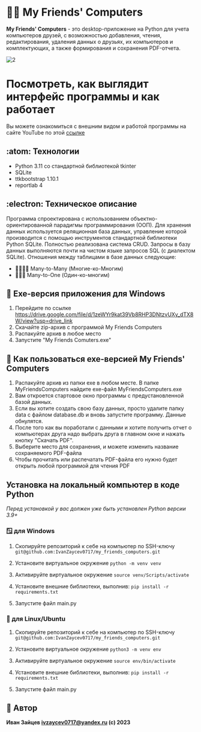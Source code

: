 # :technologist: My Friends' Computers
**My Friends' Computers** - это desktop-приложение на Python для учета компьютеров друзей, с возможностью добавления, чтения, редактирования, удаления данных о друзьях, их компьютеров и комплектующих, а также формирования и сохранения PDF-отчета.

![2](https://github.com/IvanZaycev0717/my_friends_computers/assets/111955306/4bc6fa0e-2290-42bb-bac5-16d577dd4702)

# Посмотреть, как выглядит интерфейс программы и как работает
Вы можете ознакомиться с внешним видом и работой программы на сайте YouTube по этой [ссылке](https://youtu.be/HwhfAeMtmf8)

## :atom: Технологии
- Python 3.11 со стандартной библиотекой tkinter
- SQLite
- ttkbootstrap 1.10.1
- reportlab 4

## :electron: Техническое описание
Программа спроектирована с использованием объектно-ориентированной парадигмы программирования (ООП). Для хранения данных используется реляционная база данных, управление которой производится с помощью инструментов стандартной библиотеки Python SQLite. Полностью реализована система CRUD. Запросы в базу данных выполняются почти на чистом языке запросов SQL (с диалектом SQLite). Отношения между таблицами в базе данных следующие:
- :family_man_man_girl_girl: Many-to-Many (Многие-ко-Многим)
- :family_man_man_girl: Many-to-One (Один-ко-многим)

## :floppy_disk: Exe-версия приложения для Windows
1. Перейдите по ссылке https://drive.google.com/file/d/1zeWYr9kat39Vb8RHP3DNtzvUXy_dTX8W/view?usp=drive_link
2. Скачайте zip-архив с программой My Friends Computers
3. Распакуйте архив  в любое место
4. Запустите "My Friends Comuters.exe"

## :newspaper: Как пользоваться exe-версией My Friends' Computers
1. Распакуйте архив из папки exe в любом месте. В папке MyFriendsComputers найдите exe-файл MyFriendsComputers.exe
2. Вам откроется стартовое окно программы с предустановленной базой данных.
3. Если вы хотите создать свою базу данных, просто удалите папку data c файлом database.db и вновь запустите программу. Данные обнулятся.
4. После того как вы поработали с данными и хотите получить отчет о компьютерах друга надо выбрать друга в главном окне и нажать кнопку "Скачать PDF".
5. Выберите место для сохранения, и можете изменить название сохраняемого PDF-файла
6. Чтобы прочитать или распечатать PDF-файла его нужно будет открыть любой программой для чтения PDF


## Установка на локальный компьютер в коде Python
_Перед установкой у вас должен уже быть установлен Python версии 3.9+_
### :window: для Windows
1. Скопируйте репозиторий к себе на компьютер по SSH-ключу
```git@github.com:IvanZaycev0717/my_friends_computers.git```

2. Установите виртуальное окружение
```python -m venv venv```

3. Активируйте виртуальное окружение
```source venv/Scripts/activate```

4. Установите внешние библиотеки, выполнив:
```pip install -r requirements.txt```

5. Запустите файл main.py

### :penguin: для Linux/Ubuntu
1. Скопируйте репозиторий к себе на компьютер по SSH-ключу
```git@github.com:IvanZaycev0717/my_friends_computers.git```

2. Установите виртуальное окружение
```python3 -m venv env```

3. Активируйте виртуальное окружение
```source env/bin/activate```

4. Установите внешние библиотеки, выполнив:
```pip install -r requirements.txt```

5. Запустите файл main.py

## :mage: Автор
**Иван Зайцев ivzaycev0717@yandex.ru
(c) 2023**

